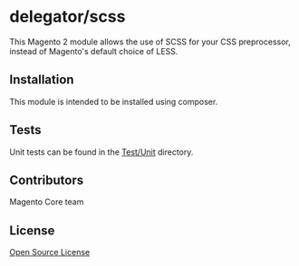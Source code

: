 # delegator/scss

This Magento 2 module allows the use of SCSS for your CSS preprocessor, instead
of Magento's default choice of LESS.

## Installation

This module is intended to be installed using composer.

## Tests

Unit tests can be found in the [Test/Unit](Test/Unit) directory.

## Contributors

Magento Core team

## License

[Open Source License](LICENSE.txt)
